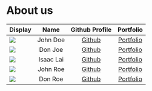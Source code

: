 # About us

Display |   Name   |            Github Profile             | Portfolio 
--------|:--------:|:-------------------------------------:|:---------:
![](https://via.placeholder.com/100.png?text=Photo) | John Doe |     [Github](https://github.com/)     | [Portfolio](docs/team/johndoe.md)
![](https://via.placeholder.com/100.png?text=Photo) | Don Joe  |     [Github](https://github.com/)     | [Portfolio](docs/team/johndoe.md)
![](https://via.placeholder.com/100.png?text=Photo) | Isaac Lai  | [Github](https://github.com/laiisaac) | [Portfolio](docs/team/johndoe.md)
![](https://via.placeholder.com/100.png?text=Photo) | John Roe |     [Github](https://github.com/)     | [Portfolio](docs/team/johndoe.md)
![](https://via.placeholder.com/100.png?text=Photo) | Don Roe  |     [Github](https://github.com/)     | [Portfolio](docs/team/johndoe.md)
